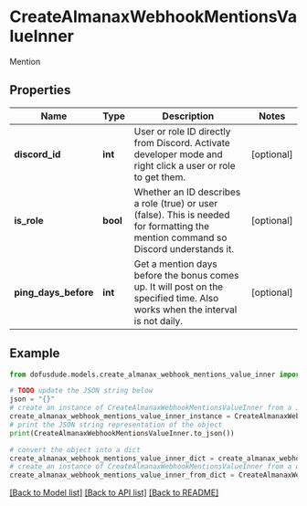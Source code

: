 # CreateAlmanaxWebhookMentionsValueInner

Mention

## Properties

Name | Type | Description | Notes
------------ | ------------- | ------------- | -------------
**discord_id** | **int** | User or role ID directly from Discord. Activate developer mode and right click a user or role to get them. | [optional] 
**is_role** | **bool** | Whether an ID describes a role (true) or user (false). This is needed for formatting the mention command so Discord understands it. | [optional] 
**ping_days_before** | **int** | Get a mention days before the bonus comes up. It will post on the specified time. Also works when the interval is not daily. | [optional] 

## Example

```python
from dofusdude.models.create_almanax_webhook_mentions_value_inner import CreateAlmanaxWebhookMentionsValueInner

# TODO update the JSON string below
json = "{}"
# create an instance of CreateAlmanaxWebhookMentionsValueInner from a JSON string
create_almanax_webhook_mentions_value_inner_instance = CreateAlmanaxWebhookMentionsValueInner.from_json(json)
# print the JSON string representation of the object
print(CreateAlmanaxWebhookMentionsValueInner.to_json())

# convert the object into a dict
create_almanax_webhook_mentions_value_inner_dict = create_almanax_webhook_mentions_value_inner_instance.to_dict()
# create an instance of CreateAlmanaxWebhookMentionsValueInner from a dict
create_almanax_webhook_mentions_value_inner_from_dict = CreateAlmanaxWebhookMentionsValueInner.from_dict(create_almanax_webhook_mentions_value_inner_dict)
```
[[Back to Model list]](../README.md#documentation-for-models) [[Back to API list]](../README.md#documentation-for-api-endpoints) [[Back to README]](../README.md)


